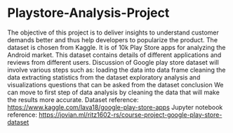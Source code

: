 # Playstore-Analysis-Project
The objective of this project is to deliver insights to understand customer demands better and thus help developers to popularize the product. The dataset is chosen from Kaggle. It is of 10k Play Store apps for analyzing the Android market. This dataset contains details of different applications and reviews from different users. Discussion of Google play store dataset will involve various steps such as: loading the data into data frame cleaning the data extracting statistics from the dataset exploratory analysis and visualizations questions that can be asked from the dataset conclusion We can move to first step of data analysis by cleaning the data that will make the results more accurate. Dataset reference: https://www.kaggle.com/lava18/google-play-store-apps Jupyter notebook reference: https://jovian.ml/ritz1602-rs/course-project-google-play-store-dataset
